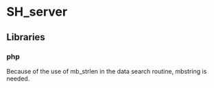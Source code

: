 # SH_server


## Libraries
### php
Because of the use of mb_strlen in the data search routine, mbstring is needed.
